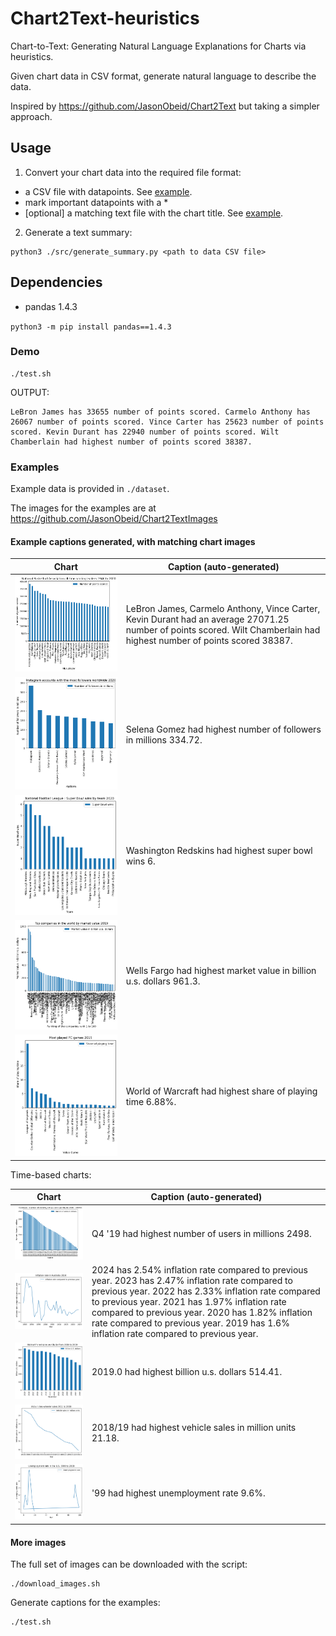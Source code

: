 # Chart2Text-heuristics
Chart-to-Text: Generating Natural Language Explanations for Charts via heuristics.

Given chart data in CSV format, generate natural language to describe the data.

Inspired by https://github.com/JasonObeid/Chart2Text but taking a simpler approach.

## Usage

1. Convert your chart data into the required file format:

- a CSV file with datapoints. See [example](./examples/dataset/data/1.csv).
- mark important datapoints with a *
- [optional] a matching text file with the chart title. See [example](./examples/dataset/titles/1.txt).

2. Generate a text summary:

```
python3 ./src/generate_summary.py <path to data CSV file>
```

## Dependencies

- pandas 1.4.3

`python3 -m pip install pandas==1.4.3`

### Demo

```
./test.sh
```

OUTPUT:

```
LeBron James has 33655 number of points scored. Carmelo Anthony has 26067 number of points scored. Vince Carter has 25623 number of points scored. Kevin Durant has 22940 number of points scored. Wilt Chamberlain had highest number of points scored 38387.
```

### Examples

Example data is provided in `./dataset`.

The images for the examples are at https://github.com/JasonObeid/Chart2TextImages

#### Example captions generated, with matching chart images

| Chart | Caption (auto-generated) |
|---|---|
| ![1.png](./examples/images/1.png) | LeBron James, Carmelo Anthony, Vince Carter, Kevin Durant had an average 27071.25 number of points scored. Wilt Chamberlain had highest number of points scored 38387. |
| ![2.png](./examples/images/2.png) | Selena Gomez had highest number of followers in millions 334.72. |
| ![3.png](./examples/images/3.png) | Washington Redskins had highest super bowl wins 6. |
| ![4.png](./examples/images/4.png) | Wells Fargo had highest market value in billion u.s. dollars 961.3. |
| ![5.png](./examples/images/5.png) | World of Warcraft had highest share of playing time 6.88%. |

Time-based charts:


| Chart | Caption (auto-generated) |
|---|---|
| ![0.time.png](./examples/images/0.time.png) | Q4 '19 had highest number of users in millions 2498. |
| ![101.time.png](./examples/images/101.time.png) | 2024 has 2.54% inflation rate compared to previous year. 2023 has 2.47% inflation rate compared to previous year. 2022 has 2.33% inflation rate compared to previous year. 2021 has 1.97% inflation rate compared to previous year. 2020 has 1.82% inflation rate compared to previous year. 2019 has 1.6% inflation rate compared to previous year. |
| ![104.time.png](./examples/images/104.time.png) | 2019.0 had highest billion u.s. dollars 514.41. |
| ![105.time.png](./examples/images/105.time.png) | 2018/19 had highest vehicle sales in million units 21.18. |
| ![115.time.multiple-peaks.png](./examples/images/115.time.multiple-peaks.png) | '99 had highest unemployment rate 9.6%. |

#### More images
The full set of images can be downloaded with the script:

```
./download_images.sh
```

Generate captions for the examples:

```
./test.sh
```